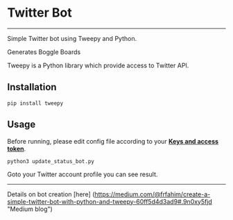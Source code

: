 # Twitter Bot
___
Simple Twitter bot using Tweepy and Python.

Generates Boggle Boards

Tweepy is a Python library which provide access to Twitter API.
## Installation 
``pip install tweepy``
## Usage
Before running, please edit config file according to your **[Keys and access token](https://dev.twitter.com/oauth/overview/application-owner-access-tokens)**.

``python3 update_status_bot.py``

Goto your Twitter account profile you can see result.

___
Details on bot creation [here] (https://medium.com/@frfahim/create-a-simple-twitter-bot-with-python-and-tweepy-60ff5d4d3ad9#.9n0xy5fjd "Medium blog")
